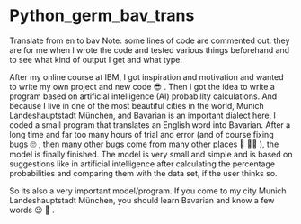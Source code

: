 # Python_germ_bav_trans
Translate from en to bav
Note: some lines of code are commented out. they are for me when I wrote the code and tested various things beforehand and to see what kind of output I get and what type.



After my online course at IBM, I got inspiration and motivation and wanted to write my own project and new code 😎 . Then I got the idea to write a program based on artificial intelligence (AI) probability calculations. And because I live in one of the most beautiful cities in the world, Munich Landeshauptstadt München, and Bavarian is an important dialect here, I coded a small program that translates an English word into Bavarian. After a long time and far too many hours of trial and error (and of course fixing bugs 🙄 , then many other bugs come from many other places 🤕 😵‍💫 ), the model is finally finished. The model is very small and simple and is based on suggestions like in artificial intelligence after calculating the percentage probabilities and comparing them with the data set, if the user thinks so.

So its also a very important model/program. If you come to my city Munich Landeshauptstadt München, you should learn Bavarian and know a few words 😉 🙂 .
